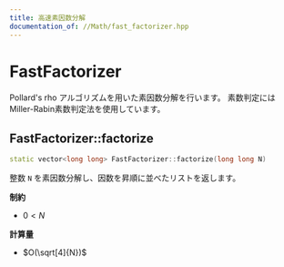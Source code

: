 ```yaml
---
title: 高速素因数分解
documentation_of: //Math/fast_factorizer.hpp
---
```


# FastFactorizer
Pollard's rho アルゴリズムを用いた素因数分解を行います。
素数判定にはMiller-Rabin素数判定法を使用しています。

## FastFactorizer::factorize
```cpp
static vector<long long> FastFactorizer::factorize(long long N)
```
整数 `N` を素因数分解し、因数を昇順に並べたリストを返します。

**制約**
- $0 \lt N$

**計算量**
-  $O(\sqrt[4]{N})$
